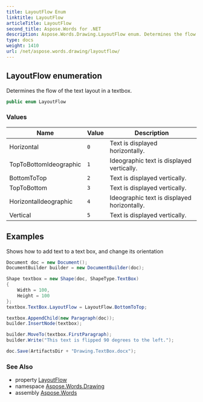 ```yaml
---
title: LayoutFlow Enum
linktitle: LayoutFlow
articleTitle: LayoutFlow
second_title: Aspose.Words for .NET
description: Aspose.Words.Drawing.LayoutFlow enum. Determines the flow of the text layout in a textbox in C#.
type: docs
weight: 1410
url: /net/aspose.words.drawing/layoutflow/
---
```

## LayoutFlow enumeration

Determines the flow of the text layout in a textbox.

```csharp
public enum LayoutFlow
```

### Values

| Name | Value | Description |
| --- | --- | --- |
| Horizontal | `0` | Text is displayed horizontally. |
| TopToBottomIdeographic | `1` | Ideographic text is displayed vertically. |
| BottomToTop | `2` | Text is displayed vertically. |
| TopToBottom | `3` | Text is displayed vertically. |
| HorizontalIdeographic | `4` | Ideographic text is displayed horizontally. |
| Vertical | `5` | Text is displayed vertically. |

## Examples

Shows how to add text to a text box, and change its orientation

```csharp
Document doc = new Document();
DocumentBuilder builder = new DocumentBuilder(doc);

Shape textbox = new Shape(doc, ShapeType.TextBox)
{
    Width = 100,
    Height = 100
};
textbox.TextBox.LayoutFlow = LayoutFlow.BottomToTop;

textbox.AppendChild(new Paragraph(doc));
builder.InsertNode(textbox);

builder.MoveTo(textbox.FirstParagraph);
builder.Write("This text is flipped 90 degrees to the left.");

doc.Save(ArtifactsDir + "Drawing.TextBox.docx");
```

### See Also

* property [LayoutFlow](../textbox/layoutflow/)
* namespace [Aspose.Words.Drawing](../../aspose.words.drawing/)
* assembly [Aspose.Words](../../)
